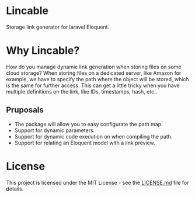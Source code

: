 # Lincable

Storage link generator for laravel Eloquent.

# Why Lincable?

How do you manage dynamic link generation when storing files on some cloud storage? When storing files on a dedicated server, like Amazon for example, we have to specify the path where the object will be stored, which is the same for further access. This can get a little tricky when you have multiple definitions on the link, like IDs, timestamps, hash, etc..

## Pruposals

* The package will allow you to easy configurate the path map.
* Support for dynamic parameters.
* Support for dynamic code execution on when compiling the path.
* Support for relating an Eloquent model with a link preview.

# License

This project is licensed under the MIT License - see the [LICENSE.md](LICENSE.md) file for details.
